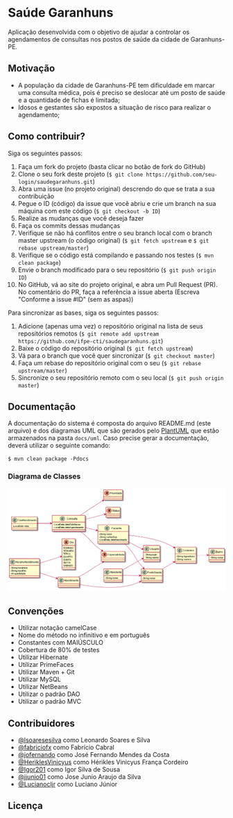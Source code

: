 # Saúde Garanhuns

  Aplicação desenvolvida com o objetivo de ajudar a controlar os agendamentos de consultas nos postos de saúde da cidade de Garanhuns-PE.


## Motivação

  - A população da cidade de Garanhuns-PE tem dificuldade em marcar uma consulta médica, pois é preciso se deslocar até um posto de saúde e a quantidade de fichas é limitada;
  - Idosos e gestantes são expostos a situação de risco para realizar o agendamento;


## Como contribuir?

  Siga os seguintes passos:

  1. Faça um fork do projeto (basta clicar no botão de fork do GitHub)
  2. Clone o seu fork deste projeto (`$ git clone https://github.com/seu-login/saudegaranhuns.git`)
  3. Abra uma issue (no projeto original) descrendo do que se trata a sua contribuição
  4. Pegue o ID (código) da issue que você abriu e crie um branch na sua máquina com este código (`$ git checkout -b ID`)
  5. Realize as mudanças que você deseja fazer
  6. Faça os commits dessas mudanças
  7. Verifique se não há conflitos entre o seu branch local com o branch master upstream (o código original) (`$ git fetch upstream` e `$ git rebase upstream/master`)
  8. Verifique se o código está compilando e passando nos testes (`$ mvn clean package`)
  9. Envie o branch modificado para o seu repositório (`$ git push origin ID`)
  10. No GitHub, vá ao site do projeto original, e abra um Pull Request (PR). No comentário do PR, faça a referência a issue aberta (Escreva "Conforme a issue #ID" (sem as aspas))

  Para sincronizar as bases, siga os seguintes passos:

  1. Adicione (apenas uma vez) o repositório original na lista de seus repositórios remotos (`$ git remote add upstream https://github.com/ifpe-cti/saudegaranhuns.git`)
  2. Baixe o código do repositório original (`$ git fetch upstream`)
  3. Vá para o branch que você quer sincronizar (`$ git checkout master`)
  4. Faça um rebase do repositório original com o seu (`$ git rebase upstream/master`)
  5. Sincronize o seu repositório remoto com o seu local (`$ git push origin master`)


## Documentação

  A documentação do sistema é composta do arquivo README.md (este arquivo) e dos diagramas UML que são gerados pelo [PlantUML](http://plantuml.com) que estão armazenados na pasta `docs/uml`. Caso precise gerar a documentação, deverá utilizar o seguinte comando:  
  ```
  $ mvn clean package -Pdocs
  ```

### Diagrama de Classes
  ![DiagramaDeClasses](docs/uml/saudegaranhuns-classes.png)


## Convenções

  - Utilizar notação camelCase
  - Nome do método no infinitivo e em português
  - Constantes com MAIÚSCULO
  - Cobertura de 80% de testes
  - Utilizar Hibernate
  - Utilizar PrimeFaces 
  - Utilizar Maven + Git
  - Utilizar MySQL
  - Utilizar NetBeans
  - Utilizar o padrão DAO
  - Utilizar o padrão MVC


## Contribuidores

  - [@lsoaresesilva](https://github.com/lsoaresesilva) como Leonardo Soares e Silva  
  - [@fabriciofx](https://github.com/fabriciofx) como Fabrício Cabral  
  - [@jofernando](https://github.com/jofernando) como José Fernando Mendes da Costa  
  - [@HeriklesVinicyus](https://github.com/HeriklesVinicyus) como Hérikles Vinicyus França Cordeiro
  - [@Igor201](https://github.com/Igor201) como Igor Silva de Sousa  
  - [@jjunio01](https://github.com/jjunio01) como Jose Junio Araujo da Silva  
  - [@Lucianocljr](https://github.com/Lucianocljr) como Luciano Júnior


## Licença

